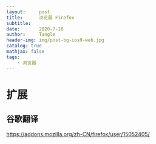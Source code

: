 ```yaml
---
layout:     post
title:      浏览器 Firefox
subtitle:   
date:       2020-7-18
author:     Tangle
header-img: img/post-bg-ios9-web.jpg
catalog: true
mathjax: false
tags:
    - 浏览器
---
```


# 扩展

## 谷歌翻译

https://addons.mozilla.org/zh-CN/firefox/user/15052405/

